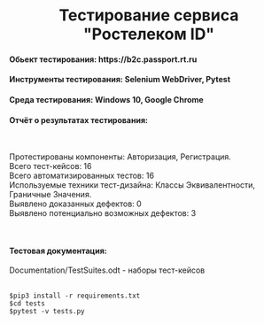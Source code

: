 <div align="center"> <h1> Тестирование сервиса "Ростелеком ID" </h1></div>
<h4> Обьект тестирования: https://b2c.passport.rt.ru </h4>
<h4> Инструменты тестирования: Selenium WebDriver, Pytest </h4>
<h4> Среда тестирования: Windows 10, Google Chrome </h4>
<h4> Отчёт о результатах тестирования: </h4>
<br>
<p> Протестированы компоненты: Авторизация, Регистрация. <br>
Всего тест-кейсов: 16 <br>
Всего автоматизированных тестов: 16 <br>
Используемые техники тест-дизайна: Классы Эквивалентности, Граничные Значения.<br>
Выявлено доказанных дефектов: 0 <br>
Выявлено потенциально возможных дефектов: 3 </p>
<br>
<h4> Тестовая документация: </h4>
<p> Documentation/TestSuites.odt - наборы тест-кейсов <br>
<br>
<pre><code>$pip3 install -r requirements.txt </code>
<code>$cd tests </code>
<code>$pytest -v tests.py </code>
</pre>
